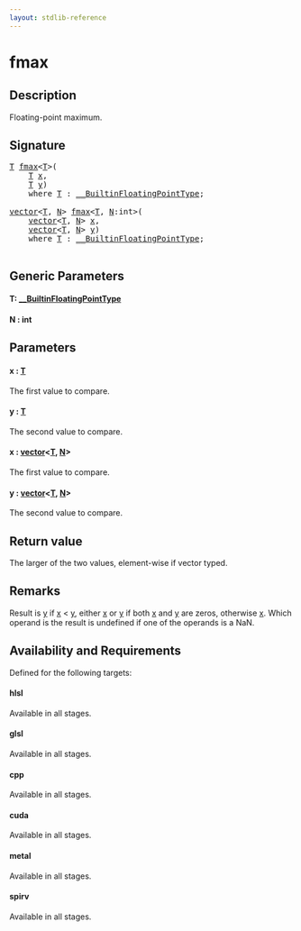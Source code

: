 ```yaml
---
layout: stdlib-reference
---
```


# fmax

## Description

Floating-point maximum.



## Signature 

<pre>
<a href="fmax.md#typeparam-T" class="code_type">T</a> <a href="fmax.md">fmax</a>&lt;<a href="fmax.md#typeparam-T" class="code_type">T</a>&gt;(
    <a href="fmax.md#typeparam-T" class="code_type">T</a> <a href="fmax.md#decl-x" class="code_param">x</a>,
    <a href="fmax.md#typeparam-T" class="code_type">T</a> <a href="fmax.md#decl-y" class="code_param">y</a>)
    <span class='code_keyword'>where</span> <a href="fmax.md#typeparam-T" class="code_type">T</a> : <a href="../interfaces/0_builtinfloatingpointtype-029hm/index.md" class="code_type">__BuiltinFloatingPointType</a>;

<a href="../types/vector/index.md" class="code_type">vector</a>&lt;<a href="fmax.md#typeparam-T" class="code_type">T</a>, <a href="fmax.md#decl-N" class="code_var">N</a>&gt; <a href="fmax.md">fmax</a>&lt;<a href="fmax.md#typeparam-T" class="code_type">T</a>, <a href="fmax.md#decl-N" class="code_var">N</a>:<span class="code_keyword">int</span>&gt;(
    <a href="../types/vector/index.md" class="code_type">vector</a>&lt;<a href="fmax.md#typeparam-T" class="code_type">T</a>, <a href="fmax.md#decl-N" class="code_var">N</a>&gt; <a href="fmax.md#decl-x" class="code_param">x</a>,
    <a href="../types/vector/index.md" class="code_type">vector</a>&lt;<a href="fmax.md#typeparam-T" class="code_type">T</a>, <a href="fmax.md#decl-N" class="code_var">N</a>&gt; <a href="fmax.md#decl-y" class="code_param">y</a>)
    <span class='code_keyword'>where</span> <a href="fmax.md#typeparam-T" class="code_type">T</a> : <a href="../interfaces/0_builtinfloatingpointtype-029hm/index.md" class="code_type">__BuiltinFloatingPointType</a>;

</pre>

## Generic Parameters

####  <a id="typeparam-T"></a>T: [\_\_BuiltinFloatingPointType](../interfaces/0_builtinfloatingpointtype-029hm/index.md)
####  <a id="decl-N"></a>N  : int

## Parameters

####  <a id="decl-x"></a>x  : [T](fmax.md#typeparam-T)
The first value to compare.

####  <a id="decl-y"></a>y  : [T](fmax.md#typeparam-T)
The second value to compare.

####  <a id="decl-x"></a>x  : [vector](../types/vector/index.md)\<[T](../types/vector/index.md#typeparam-T), [N](../types/vector/index.md#decl-N)\>
The first value to compare.

####  <a id="decl-y"></a>y  : [vector](../types/vector/index.md)\<[T](../types/vector/index.md#typeparam-T), [N](../types/vector/index.md#decl-N)\>
The second value to compare.


## Return value
The larger of the two values, element-wise if vector typed.

## Remarks
Result is <span class='code'><a href="fmax.md#decl-y" class="code_param">y</a></span> if <span class='code'><a href="fmax.md#decl-x" class="code_param">x</a></span> < <span class='code'><a href="fmax.md#decl-y" class="code_param">y</a></span>, either <span class='code'><a href="fmax.md#decl-x" class="code_param">x</a></span> or <span class='code'><a href="fmax.md#decl-y" class="code_param">y</a></span> if both <span class='code'><a href="fmax.md#decl-x" class="code_param">x</a></span> and <span class='code'><a href="fmax.md#decl-y" class="code_param">y</a></span> are zeros, otherwise <span class='code'><a href="fmax.md#decl-x" class="code_param">x</a></span>. Which operand is the result is undefined if one of the operands is a NaN.


## Availability and Requirements

Defined for the following targets:

#### hlsl
Available in all stages.

#### glsl
Available in all stages.

#### cpp
Available in all stages.

#### cuda
Available in all stages.

#### metal
Available in all stages.

#### spirv
Available in all stages.




<script>
// Fix .md links to .html when on ReadTheDocs
if (window.location.hostname.includes('readthedocs') || 
    window.location.hostname.includes('rtfd.io')) {
  document.addEventListener('DOMContentLoaded', function() {
    const links = document.querySelectorAll('a');
    links.forEach(link => {
      if (link.getAttribute('href') && link.getAttribute('href').endsWith('.md')) {
        link.href = link.href.replace(/\.md($|#|\?)/, '.html$1');
      }
    });
  });
}
</script>

